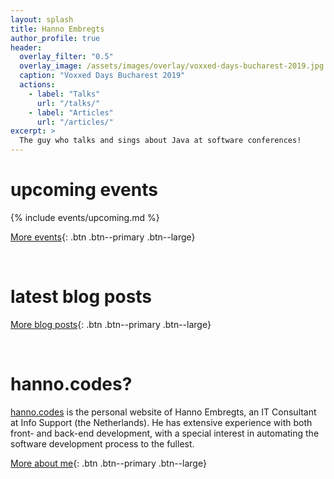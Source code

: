```yaml
---
layout: splash
title: Hanno Embregts
author_profile: true
header:
  overlay_filter: "0.5"
  overlay_image: /assets/images/overlay/voxxed-days-bucharest-2019.jpg
  caption: "Voxxed Days Bucharest 2019"
  actions:
    - label: "Talks"
      url: "/talks/"
    - label: "Articles"
      url: "/articles/"
excerpt: > 
  The guy who talks and sings about Java at software conferences!
---
```


# upcoming events

{% include events/upcoming.md %}

[More events](/events){: .btn .btn--primary .btn--large}

<br/>

# latest blog posts

[More blog posts](/blog){: .btn .btn--primary .btn--large}

<br/>

# hanno.codes?

[hanno.codes](https://hanno.codes) is the personal website of Hanno Embregts, an IT Consultant at Info Support (the Netherlands). He has extensive experience with both front- and back-end development, with a special interest in automating the software development process to the fullest.

[More about me](/bio){: .btn .btn--primary .btn--large}
